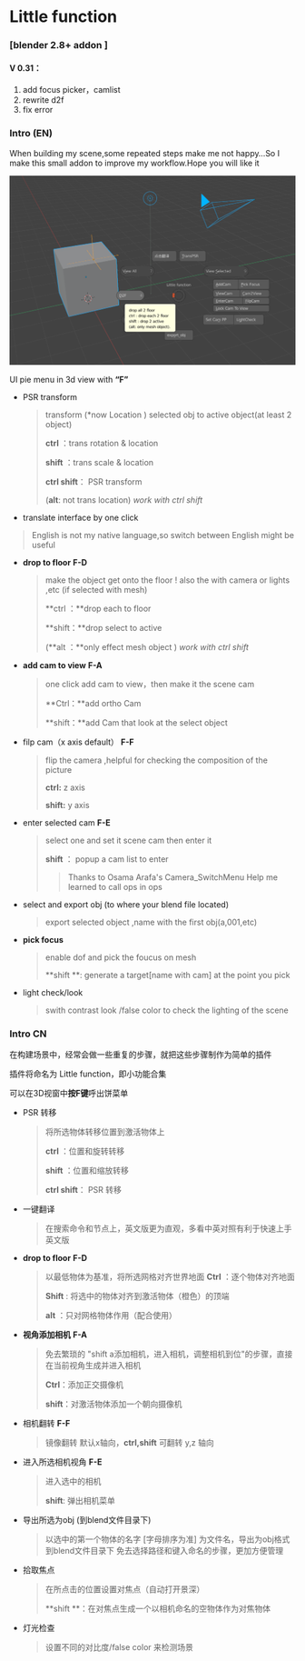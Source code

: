 # Little function 

### [blender 2.8+ addon ]

#### V 0.31：

1. add focus picker，camlist
2. rewrite d2f
3. fix error

### Intro (EN)

When building my scene,some repeated steps make me not happy…So I make this small addon to improve my workflow.Hope you will like it

![image-20200710225604473](image/image-20200710225604473.png)



UI pie menu in 3d view with **“F”**

+ PSR transform

    > transform (*now Location ) selected obj to active object(at least 2 object)
    >
    > **ctrl** ：trans rotation & location
    >
    > **shift** ：trans scale & location
    >
    > **ctrl shift**： PSR transform
    >
    > (**alt**: not trans location)  *work with ctrl shift*

+ translate interface by one click

> English is not my native language,so switch between English might be useful

+ **drop to floor**  **F-D**

    > make the object get onto the floor ! also the with camera or lights ,etc (if selected with mesh)
    >
    > **ctrl ：**drop each to floor
    >
    > **shift：**drop select to active
    >
    > (**alt ：**only effect mesh object )  *work with ctrl shift*

+ **add cam to view**  **F-A**

    > one click add cam to view，then make it the scene cam
    >
    > **Ctrl：**add ortho Cam 
    >
    > **shift：**add Cam that look at the select object

+ filp cam（x axis default）  **F-F**

    > flip the camera ,helpful for checking the composition of the picture
    >
    > **ctrl:** z  axis
    >
    > **shift:** y axis

+ enter selected cam **F-E**

    > select one and set it scene cam then enter it
    >
    > **shift** ： popup a cam list to enter
    > 
    > > Thanks to Osama Arafa's Camera_SwitchMenu
    > > Help me learned to call ops in ops

+ select and export obj (to where your blend file located)

    > export selected object ,name with the first obj(a,001,etc)

+ **pick focus**

    > enable dof and pick the foucus on mesh 
    >
    > **shift **: generate a target[name with cam] at the point you pick 

+ light check/look

    > swith contrast look /false color to check the lighting of the scene



### Intro CN

在构建场景中，经常会做一些重复的步骤，就把这些步骤制作为简单的插件

插件将命名为 Little function，即小功能合集

可以在3D视窗中**按F键**呼出饼菜单

+ PSR 转移

    > 将所选物体转移位置到激活物体上
    >
    > **ctrl** ：位置和旋转转移
    >
    > **shift** ：位置和缩放转移
    >
    > **ctrl shift**： PSR 转移

+ 一键翻译

    > 在搜索命令和节点上，英文版更为直观，多看中英对照有利于快速上手英文版

+ **drop to floor**  **F-D**

    > 以最低物体为基准，将所选网格对齐世界地面
    > **Ctrl** ：逐个物体对齐地面
    >
    > **Shift** : 将选中的物体对齐到激活物体（橙色）的顶端
    >
    > **alt** ：只对网格物体作用（配合使用）

+ **视角添加相机**   **F-A**

    > 免去繁琐的 "shift a添加相机，进入相机，调整相机到位"的步骤，直接在当前视角生成并进入相机
    >
    > **Ctrl**：添加正交摄像机 
    >
    > **shift**：对激活物体添加一个朝向摄像机

+ 相机翻转  **F-F**

    > 镜像翻转 默认x轴向，**ctrl,shift** 可翻转 y,z 轴向

+ 进入所选相机视角 **F-E**

    > 进入选中的相机
    >
    > **shift**: 弹出相机菜单

+ 导出所选为obj (到blend文件目录下)

    > 以选中的第一个物体的名字 [字母排序为准] 为文件名，导出为obj格式到blend文件目录下
    > 免去选择路径和键入命名的步骤，更加方便管理

+ 拾取焦点

    > 在所点击的位置设置对焦点（自动打开景深）
    >
    > **shift **：在对焦点生成一个以相机命名的空物体作为对焦物体

+ 灯光检查

    > 设置不同的对比度/false color 来检测场景